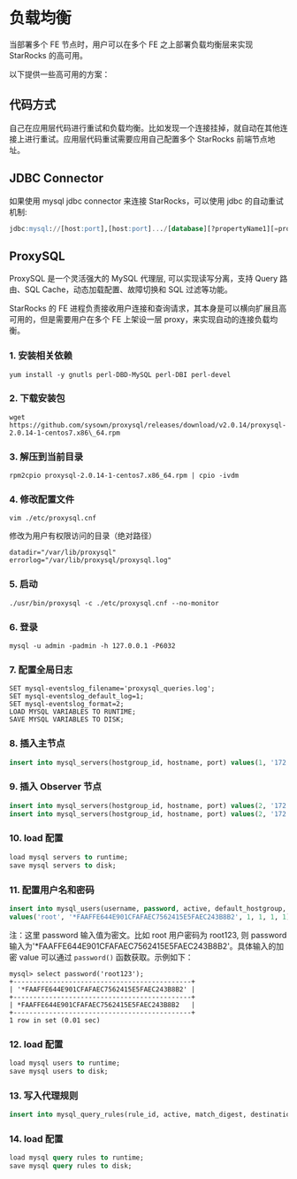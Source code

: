 # 负载均衡

当部署多个 FE 节点时，用户可以在多个 FE 之上部署负载均衡层来实现 StarRocks 的高可用。

以下提供一些高可用的方案：

## 代码方式

自己在应用层代码进行重试和负载均衡。比如发现一个连接挂掉，就自动在其他连接上进行重试。应用层代码重试需要应用自己配置多个 StarRocks 前端节点地址。

## JDBC Connector

如果使用 mysql jdbc connector 来连接 StarRocks，可以使用 jdbc 的自动重试机制:

~~~sql
jdbc:mysql://[host:port],[host:port].../[database][?propertyName1][=propertyValue1][&propertyName2][=propertyValue2]...
~~~

## ProxySQL

ProxySQL 是一个灵活强大的 MySQL 代理层, 可以实现读写分离，支持 Query 路由、SQL Cache，动态加载配置、故障切换和 SQL 过滤等功能。

StarRocks 的 FE 进程负责接收用户连接和查询请求，其本身是可以横向扩展且高可用的，但是需要用户在多个 FE 上架设一层 proxy，来实现自动的连接负载均衡。

### 1. 安装相关依赖

~~~shell
yum install -y gnutls perl-DBD-MySQL perl-DBI perl-devel
~~~

### 2. 下载安装包

~~~shell
wget https://github.com/sysown/proxysql/releases/download/v2.0.14/proxysql-2.0.14-1-centos7.x86\_64.rpm
~~~

### 3. 解压到当前目录

~~~shell
rpm2cpio proxysql-2.0.14-1-centos7.x86_64.rpm | cpio -ivdm
~~~

### 4. 修改配置文件

~~~shell
vim ./etc/proxysql.cnf 
~~~

修改为用户有权限访问的目录（绝对路径）

~~~vim
datadir="/var/lib/proxysql"
errorlog="/var/lib/proxysql/proxysql.log"
~~~

### 5. 启动

~~~shell
./usr/bin/proxysql -c ./etc/proxysql.cnf --no-monitor
~~~

### 6. 登录

~~~shell
mysql -u admin -padmin -h 127.0.0.1 -P6032
~~~

### 7. 配置全局日志

~~~shell
SET mysql-eventslog_filename='proxysql_queries.log';
SET mysql-eventslog_default_log=1;
SET mysql-eventslog_format=2;
LOAD MYSQL VARIABLES TO RUNTIME;
SAVE MYSQL VARIABLES TO DISK;
~~~

### 8. 插入主节点

~~~sql
insert into mysql_servers(hostgroup_id, hostname, port) values(1, '172.26.92.139', 8533);
~~~

### 9. 插入 Observer 节点

~~~sql
insert into mysql_servers(hostgroup_id, hostname, port) values(2, '172.26.34.139', 9931);
insert into mysql_servers(hostgroup_id, hostname, port) values(2, '172.26.34.140', 9931);
~~~

### 10. load 配置

~~~sql
load mysql servers to runtime;
save mysql servers to disk;
~~~

### 11. 配置用户名和密码

~~~sql
insert into mysql_users(username, password, active, default_hostgroup, backend, frontend) 
values('root', '*FAAFFE644E901CFAFAEC7562415E5FAEC243B8B2', 1, 1, 1, 1);
~~~

注：这里 password 输入值为密文。比如 root 用户密码为 root123, 则 password 输入为'*FAAFFE644E901CFAFAEC7562415E5FAEC243B8B2'。具体输入的加密 value 可以通过 `password()` 函数获取。示例如下：

~~~plain text
mysql> select password('root123');
+---------------------------------------------+
| '*FAAFFE644E901CFAFAEC7562415E5FAEC243B8B2' |
+---------------------------------------------+
| *FAAFFE644E901CFAFAEC7562415E5FAEC243B8B2   |
+---------------------------------------------+
1 row in set (0.01 sec)
~~~

### 12. load 配置

~~~sql
load mysql users to runtime; 
save mysql users to disk;
~~~

### 13. 写入代理规则

~~~sql
insert into mysql_query_rules(rule_id, active, match_digest, destination_hostgroup, mirror_hostgroup, apply) values(1, 1, '.', 1, 2, 1);
~~~

### 14. load 配置

~~~sql
load mysql query rules to runtime; 
save mysql query rules to disk;
~~~
